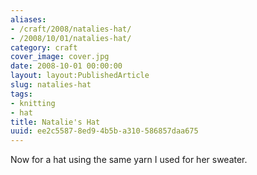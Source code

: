```yaml
---
aliases:
- /craft/2008/natalies-hat/
- /2008/10/01/natalies-hat/
category: craft
cover_image: cover.jpg
date: 2008-10-01 00:00:00
layout: layout:PublishedArticle
slug: natalies-hat
tags:
- knitting
- hat
title: Natalie's Hat
uuid: ee2c5587-8ed9-4b5b-a310-586857daa675
---
```


Now for a hat using the same yarn I used for her sweater.